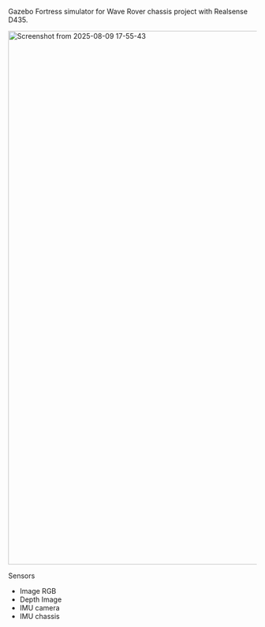 Gazebo Fortress simulator for Wave Rover chassis project with Realsense D435.

<img width="1920" height="1080" alt="Screenshot from 2025-08-09 17-55-43" src="https://github.com/user-attachments/assets/afa69e48-354b-4435-938a-b74f23181cc9" />

Sensors
- Image RGB
- Depth Image
- IMU camera
- IMU chassis
